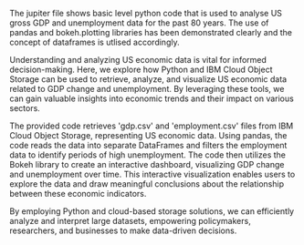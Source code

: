 The jupiter file shows basic level python code that is used to analyse US gross GDP and unemployment data for the past 80 years.
The use of pandas and bokeh.plotting libraries has been demonstrated clearly and the concept of dataframes is utlised accordingly.

Understanding and analyzing US economic data is vital for informed decision-making. Here, we explore how Python and IBM Cloud Object Storage can be used to retrieve, analyze, and visualize US economic data related to GDP change and unemployment. By leveraging these tools, we can gain valuable insights into economic trends and their impact on various sectors.

The provided code retrieves 'gdp.csv' and 'employment.csv' files from IBM Cloud Object Storage, representing US economic data. Using pandas, the code reads the data into separate DataFrames and filters the employment data to identify periods of high unemployment. The code then utilizes the Bokeh library to create an interactive dashboard, visualizing GDP change and unemployment over time. This interactive visualization enables users to explore the data and draw meaningful conclusions about the relationship between these economic indicators.

By employing Python and cloud-based storage solutions, we can efficiently analyze and interpret large datasets, empowering policymakers, researchers, and businesses to make data-driven decisions. 
